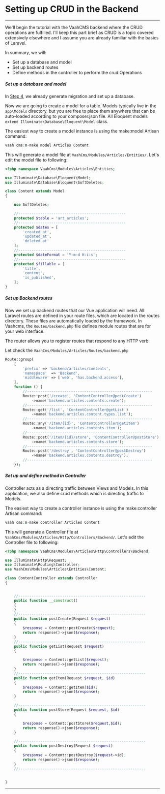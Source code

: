 # Setting up CRUD in the Backend

------

We'll begin the tutorial with the VaahCMS backend where the CRUD operations are fulfilled. I'll keep this part brief as CRUD is a topic covered extensively elsewhere and I assume you are already familiar with the basics of Laravel.

In summary, we will:

- Set up a database and model
- Set up backend routes
- Define methods in the controller to perform the crud Operations



#####  Set up a database and model

In [Step 4](https://nuxt.getdemo.dev:48300/cms/docs/module/setting-crud#generate-migrations), we already generate migration and set up a database.

Now we are going to create a model for a table. Models typically live in the `app\Models` directory, but you are free to place them anywhere that can be auto-loaded according to your composer.json file. All Eloquent models `extend Illuminate\Database\Eloquent\Model` class.

The easiest way to create a model instance is using the make:model Artisan command:

```php
vaah cms:m-make model Articles Content
```


This will generate a model file at `VaahCms/Modules/Articles/Entities/`. Let's edit the model file to following:


```php
<?php namespace VaahCms\Modules\Articles\Entities;

use Illuminate\Database\Eloquent\Model;
use Illuminate\Database\Eloquent\SoftDeletes;

class Content extends Model
{

    use SoftDeletes;

    //-------------------------------------------------
    protected $table = 'art_articles';
    //-------------------------------------------------
    protected $dates = [
        'created_at',
        'updated_at',
        'deleted_at'
    ];
    //-------------------------------------------------
    protected $dateFormat = 'Y-m-d H:i:s';
    //-------------------------------------------------
    protected $fillable = [
        'title',
        'content',
        'is_published',
    ];
}
```



##### Set up Backend routes

Now we set up backend routes that our Vue application will need. All Laravel routes are defined in your route files, which are located in the routes directory. These files are automatically loaded by the framework. In Vaahcms, the `Routes/backend.php` file defines module routes that are for your web interface.

The router allows you to register routes that respond to any HTTP verb:

Let check the `VaahCms/Modules/Articles/Routes/backend.php`



```php
Route::group(
    [
        'prefix' => 'backend/articles/contents',
        'namespace'  => 'Backend',
        'middleware' => ['web', 'has.backend.access'],
    ],
    function () {
        //---------------------------------------------------------
        Route::post('/create', 'ContentController@postCreate')
            ->name('backend.articles.contents.create');
        //---------------------------------------------------------
        Route::get('/list', 'ContentController@getList')
            ->name('backend.articles.content.types.list');
        //---------------------------------------------------------
        Route::any('/item/{id}', 'ContentController@getItem')
            ->name('backend.articles.contents.item');
        //---------------------------------------------------------
        Route::post('/item/{id}/store', 'ContentController@postStore')
            ->name('backend.articles.contents.store');
        //---------------------------------------------------------
        Route::post('/destroy', 'ContentController@postDestroy')
            ->name('backend.articles.contents.destroy');
        //---------------------------------------------------------
    });
```



##### Set up and define method in Controller

Controller acts as a directing traffic between Views and Models. In this application, we also define crud methods which is directing traffic to Models.

The easiest way to create a controller instance is using the make:controller Artisan command:

```php
vaah cms:m-make controller Articles Content
```


This will generate a Controller file at `VaahCms/Modules/Articles/Http/Controllers/Backend/`. Let's edit the Controller file to following:



```php
<?php namespace VaahCms\Modules\Articles\Http\Controllers\Backend;

use Illuminate\Http\Request;
use Illuminate\Routing\Controller;
use VaahCms\Modules\Articles\Entities\Content;

class ContentController extends Controller
{


    //----------------------------------------------------------
    public function __construct()
    {
    }
    //----------------------------------------------------------
    public function postCreate(Request $request)
    {
        $response = Content::postCreate($request);
        return response()->json($response);
    }
    //----------------------------------------------------------
    public function getList(Request $request)
    {

        $response = Content::getList($request);
        return response()->json($response);
    }
    //----------------------------------------------------------
    public function getItem(Request $request, $id)
    {
        $response = Content::getItem($id);
        return response()->json($response);
    }

    //----------------------------------------------------------
    public function postStore(Request $request, $id)
    {

        $response = Content::postStore($request,$id);
        return response()->json($response);
    }

    //----------------------------------------------------------
    public function postDestroy(Request $request)
    {
        $response = Content::postDestroy($request->id);
        return response()->json($response);
    }
    //----------------------------------------------------------


}
```

------
